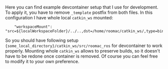 Here you can find example devcontainer setup that I use for development. To apply it, you have to remove `_template` postfix from both files. In this configuration I have whole local `catkin_ws` mounted:
```
	"workspaceMount": "src=${localWorkspaceFolder}/../..,dst=/home/roomac/catkin_ws/,type=bind",
```
So you should have following setup `{some_local_directory}/catkin_ws/src/roomac_ros` for devcontainer to work properly. Mounting whole `catkin_ws` allows to preserve builds, so it doesn't have to be redone once container is removed. Of course you can feel free to modify it to your own preference.